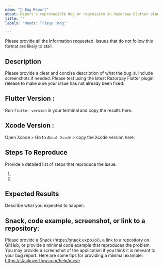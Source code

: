 ```yaml
---
name: "🐛 Bug Report"
about: Report a reproducible bug or regression in Razorpay Flutter plugin.
title: ''
labels: 'Needs: Triage :mag:'

---
```


Please provide all the information requested. Issues that do not follow this format are likely to stall.

## Description
Please provide a clear and concise description of what the bug is. Include screenshots if needed.
Please test using the latest Razorpay Flutter plugin release to make sure your issue has not already been fixed: 

## Flutter Version :
Run `flutter version` in your terminal and copy the results here.

## Xcode Version :
Open Xcode > Go to `About Xcode` > copy the Xcode version here.

## Steps To Reproduce
Provide a detailed list of steps that reproduce the issue.

1.
2.

## Expected Results
Describe what you expected to happen.

## Snack, code example, screenshot, or link to a repository:
Please provide a Snack (https://snack.expo.io/), a link to a repository on GitHub, or provide a minimal code example that reproduces the problem.
You may provide a screenshot of the application if you think it is relevant to your bug report.
Here are some tips for providing a minimal example: https://stackoverflow.com/help/mcve

